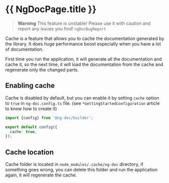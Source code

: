 # {{ NgDocPage.title }}

> **Warning**
> This feature is unstable! Please use it with caution and report any issues you
> find! `ngDocBugReport`

Cache is a feature that allows you to cache the documentation generated by the library.
It does huge performance boost especially when you have a lot of documentation.

First time you run the application, it will generate all the documentation and cache it,
so the next time, it will load the documentation from the cache and regenerate only the changed
parts.

## Enabling cache

Cache is disabled by default, but you can enable it by setting `cache` option to `true` in
`ng-doc.config.ts` file. (see `*GettingStartedConfiguration` article to know how to create it)

```typescript name="ng-doc.config.ts"
import {config} from '@ng-doc/builder';

export default config({
  cache: true,
});
```

## Cache location

Cache folder is located in `node_modules/.cache/ng-doc` directory, if something goes wrong,
you can delete this folder and run the application again, it will regenerate the cache.
